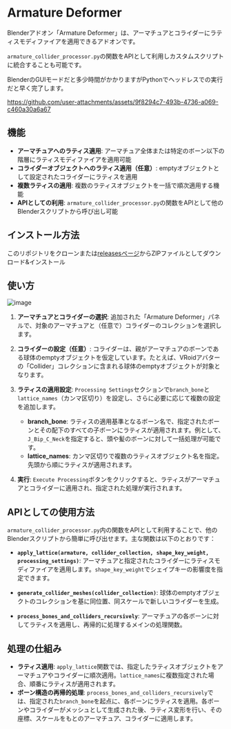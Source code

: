 # Armature Deformer

Blenderアドオン「Armature Deformer」は、アーマチュアとコライダーにラティスモディファイアを適用できるアドオンです。

`armature_collider_processor.py`の関数をAPIとして利用しカスタムスクリプトに統合することも可能です。

BlenderのGUIモードだと多少時間がかかりますがPythonでヘッドレスでの実行だと早く完了します。

https://github.com/user-attachments/assets/9f8294c7-493b-4736-a069-c460a30a6a67

## 機能

- **アーマチュアへのラティス適用**: アーマチュア全体または特定のボーン以下の階層にラティスモディファイアを適用可能
- **コライダーオブジェクトへのラティス適用（任意）**: emptyオブジェクトとして設定されたコライダーにラティスを適用
- **複数ラティスの適用**: 複数のラティスオブジェクトを一括で順次適用する機能
- **APIとしての利用**: `armature_collider_processor.py`の関数をAPIとして他のBlenderスクリプトから呼び出し可能

## インストール方法

このリポジトリをクローンまたは[releasesページ](https://github.com/Yeq6X/armature_deformer/releases/tag/v1.0.0)からZIPファイルとしてダウンロード&インストール

## 使い方
![image](https://github.com/user-attachments/assets/a17a7cba-9bc2-4df2-927b-2e23388d9a5c)

1. **アーマチュアとコライダーの選択**: 追加された「Armature Deformer」パネルで、対象のアーマチュアと（任意で）コライダーのコレクションを選択します。

2. **コライダーの設定（任意）**: コライダーは、親がアーマチュアのボーンである球体のemptyオブジェクトを仮定しています。たとえば、VRoidアバターの「Collider」コレクションに含まれる球体のemptyオブジェクトが対象となります。

4. **ラティスの適用設定**: `Processing Settings`セクションで`branch_bone`と`lattice_names`（カンマ区切り）を設定し、さらに必要に応じて複数の設定を追加します。
   - **branch_bone**: ラティスの適用基準となるボーン名で、指定されたボーンとその配下のすべての子ボーンにラティスが適用されます。例として、`J_Bip_C_Neck`を指定すると、頭や髪のボーンに対して一括処理が可能です。
   - **lattice_names**: カンマ区切りで複数のラティスオブジェクト名を指定。先頭から順にラティスが適用されます。

5. **実行**: `Execute Processing`ボタンをクリックすると、ラティスがアーマチュアとコライダーに適用され、指定された処理が実行されます。

## APIとしての使用方法

`armature_collider_processor.py`内の関数をAPIとして利用することで、他のBlenderスクリプトから簡単に呼び出せます。主な関数は以下のとおりです：

- **`apply_lattice(armature, collider_collection, shape_key_weight, processing_settings)`**: アーマチュアと指定されたコライダーにラティスモディファイアを適用します。`shape_key_weight`でシェイプキーの影響度を指定できます。

- **`generate_collider_meshes(collider_collection)`**: 球体のemptyオブジェクトのコレクションを基に同位置、同スケールで新しいコライダーを生成。

- **`process_bones_and_colliders_recursively`**: アーマチュアの各ボーンに対してラティスを適用し、再帰的に処理するメインの処理関数。

## 処理の仕組み

- **ラティス適用**: `apply_lattice`関数では、指定したラティスオブジェクトをアーマチュアやコライダーに順次適用。`lattice_names`に複数指定された場合、順番にラティスが適用されます。
- **ボーン構造の再帰的処理**: `process_bones_and_colliders_recursively`では、指定された`branch_bone`を起点に、各ボーンにラティスを適用。各ボーンやコライダーがメッシュとして生成された後、ラティス変形を行い、その座標、スケールをもとのアーマチュア、コライダーに適用します。
